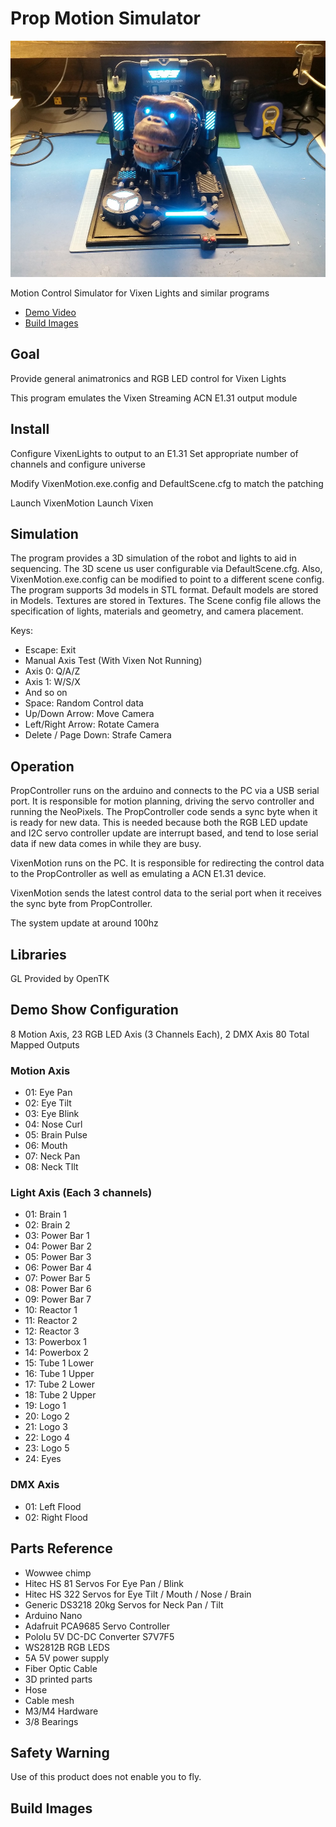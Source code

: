# Prop Motion Simulator

![Specimen 4](https://github.com/nulluser/PropMotion/blob/master/Images/Build1.jpg "Build Image")

Motion Control Simulator for Vixen Lights and similar programs

- [Demo Video](https://www.youtube.com/watch?v=O-natc-rBuk)
- [Build Images](https://imgur.com/a/GDeLQwt)

## Goal
Provide general animatronics and RGB LED control for Vixen Lights

This program emulates the Vixen Streaming ACN E1.31 output module

## Install
Configure VixenLights to output to an E1.31
Set appropriate number of channels and configure universe

Modify VixenMotion.exe.config and DefaultScene.cfg to match the patching

Launch VixenMotion
Launch Vixen


## Simulation
The program provides a 3D simulation of the robot and lights to aid in sequencing. The 3D scene us user configurable via DefaultScene.cfg. Also, VixenMotion.exe.config can be modified to point to a different scene config.  The program supports 3d models in STL format. Default models are stored in Models.  Textures are stored in Textures. 
The Scene config file allows the specification of lights, materials and geometry, and camera placement.


Keys:

- Escape: Exit
- Manual Axis Test (With Vixen Not Running)
- Axis 0: Q/A/Z
- Axis 1: W/S/X
- And so on
- Space: Random Control data
- Up/Down Arrow: Move Camera
- Left/Right Arrow: Rotate Camera
- Delete / Page Down: Strafe Camera


## Operation
PropController runs on the arduino and connects to the PC via a USB serial port. It is responsible for motion planning,
driving the servo controller and running the NeoPixels.  The PropController code sends a sync byte
when it is ready for new data. This is needed because both the RGB LED update and I2C servo controller update are interrupt based, and tend to lose serial data if new data comes in while they are busy.

VixenMotion runs on the PC. It is responsible for redirecting the control data to the PropController as well as 
emulating a ACN E1.31 device.

VixenMotion sends the latest control data to the serial port when it receives the sync byte from PropController.

The system update at around 100hz

## Libraries
GL Provided by OpenTK


## Demo Show Configuration
8 Motion Axis, 23 RGB LED Axis (3 Channels Each), 2 DMX Axis
80 Total Mapped Outputs

### Motion Axis
- 01: Eye Pan
- 02: Eye Tilt
- 03: Eye Blink
- 04: Nose Curl
- 05: Brain Pulse
- 06: Mouth
- 07: Neck Pan
- 08: Neck TIlt

### Light Axis (Each 3 channels)
- 01: Brain 1
- 02: Brain 2
- 03: Power Bar 1
- 04: Power Bar 2
- 05: Power Bar 3
- 06: Power Bar 4
- 07: Power Bar 5
- 08: Power Bar 6
- 09: Power Bar 7
- 10: Reactor 1
- 11: Reactor 2
- 12: Reactor 3
- 13: Powerbox 1
- 14: Powerbox 2
- 15: Tube 1 Lower
- 16: Tube 1 Upper
- 17: Tube 2 Lower
- 18: Tube 2 Upper
- 19: Logo 1
- 20: Logo 2
- 21: Logo 3
- 22: Logo 4
- 23: Logo 5
- 24: Eyes 

### DMX Axis
- 01: Left Flood
- 02: Right Flood

## Parts Reference
- Wowwee chimp
- Hitec HS 81 Servos For Eye Pan / Blink
- Hitec HS 322 Servos for Eye Tilt / Mouth / Nose / Brain
- Generic DS3218 20kg Servos for Neck Pan / Tilt
- Arduino Nano
- Adafruit PCA9685 Servo Controller
- Pololu 5V DC-DC Converter S7V7F5
- WS2812B RGB LEDS
- 5A 5V power supply
- Fiber Optic Cable
- 3D printed parts
- Hose
- Cable mesh
- M3/M4 Hardware
- 3/8 Bearings

## Safety Warning
Use of this product does not enable you to fly.

## Build Images

